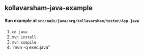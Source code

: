 ## kollavarsham-java-example

#### Run example at `src/main/java/org/kollavarsham/tester/App.java`

1. `cd java`
1. `mvn install`
1. `mvn compile`
1. `mvn -q exec:java"